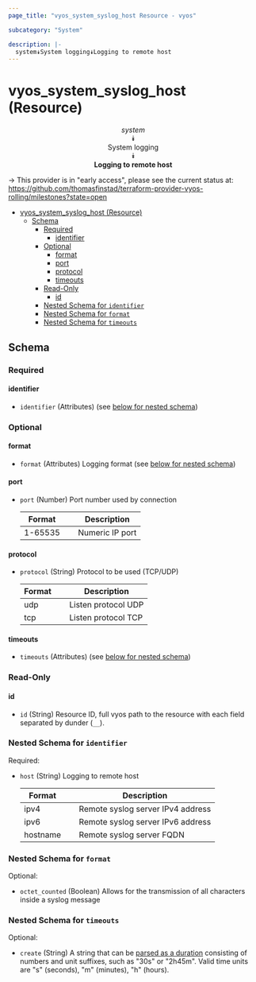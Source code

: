 ```yaml
---
page_title: "vyos_system_syslog_host Resource - vyos"

subcategory: "System"

description: |-
  system⯯System logging⯯Logging to remote host
---
```


# vyos_system_syslog_host (Resource)
<center>

*system*  
⯯  
System logging  
⯯  
**Logging to remote host**


</center>

-> This provider is in "early access", please see the current status at: https://github.com/thomasfinstad/terraform-provider-vyos-rolling/milestones?state=open

<!--TOC-->

- [vyos_system_syslog_host (Resource)](#vyos_system_syslog_host-resource)
  - [Schema](#schema)
    - [Required](#required)
      - [identifier](#identifier)
    - [Optional](#optional)
      - [format](#format)
      - [port](#port)
      - [protocol](#protocol)
      - [timeouts](#timeouts)
    - [Read-Only](#read-only)
      - [id](#id)
    - [Nested Schema for `identifier`](#nested-schema-for-identifier)
    - [Nested Schema for `format`](#nested-schema-for-format)
    - [Nested Schema for `timeouts`](#nested-schema-for-timeouts)

<!--TOC-->

<!-- schema generated by tfplugindocs -->
## Schema

### Required

#### identifier
- `identifier` (Attributes) (see [below for nested schema](#nestedatt--identifier))

### Optional

#### format
- `format` (Attributes) Logging format (see [below for nested schema](#nestedatt--format))
#### port
- `port` (Number) Port number used by connection

    |  Format   &emsp;|  Description      |
    |-----------|-------------------|
    |  1-65535  &emsp;|  Numeric IP port  |
#### protocol
- `protocol` (String) Protocol to be used (TCP/UDP)

    |  Format  &emsp;|  Description          |
    |----------|-----------------------|
    |  udp     &emsp;|  Listen protocol UDP  |
    |  tcp     &emsp;|  Listen protocol TCP  |
#### timeouts
- `timeouts` (Attributes) (see [below for nested schema](#nestedatt--timeouts))

### Read-Only

#### id
- `id` (String) Resource ID, full vyos path to the resource with each field separated by dunder (`__`).

<a id="nestedatt--identifier"></a>
### Nested Schema for `identifier`

Required:

- `host` (String) Logging to remote host

    |  Format    &emsp;|  Description                        |
    |------------|-------------------------------------|
    |  ipv4      &emsp;|  Remote syslog server IPv4 address  |
    |  ipv6      &emsp;|  Remote syslog server IPv6 address  |
    |  hostname  &emsp;|  Remote syslog server FQDN          |


<a id="nestedatt--format"></a>
### Nested Schema for `format`

Optional:

- `octet_counted` (Boolean) Allows for the transmission of all characters inside a syslog message


<a id="nestedatt--timeouts"></a>
### Nested Schema for `timeouts`

Optional:

- `create` (String) A string that can be [parsed as a duration](https://pkg.go.dev/time#ParseDuration) consisting of numbers and unit suffixes, such as &#34;30s&#34; or &#34;2h45m&#34;. Valid time units are &#34;s&#34; (seconds), &#34;m&#34; (minutes), &#34;h&#34; (hours).
